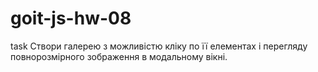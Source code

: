 # goit-js-hw-08

task Створи галерею з можливістю кліку по її елементах і перегляду
повнорозмірного зображення в модальному вікні.
